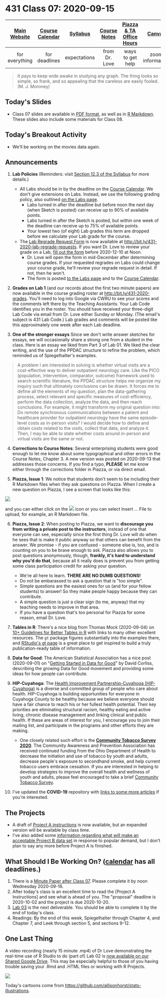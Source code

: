 # 431 Class 07: 2020-09-15

[Main Website](https://thomaselove.github.io/431/) | [Course Calendar](https://thomaselove.github.io/431/calendar.html) | [Syllabus](https://thomaselove.github.io/431-2020-syllabus/) | [Course Notes](https://thomaselove.github.io/431-notes/) | [Piazza & TA Office Hours](https://thomaselove.github.io/431/contact.html) | [Canvas](https://canvas.case.edu) | [Data and Code](https://thomaselove.github.io/431/data_index.html)
:-----------: | :--------------: | :----------: | :---------: | :-------------: | :-----------: | :------------:
for everything | for deadlines | expectations | from Dr. Love | ways to get help | zoom information | for downloads

> It pays to keep wide awake in studying any graph. The thing looks so simple, so frank, and so appealing that the careless are easily fooled. (M. J. Moroney)

## Today's Slides

- Class 07 slides are available in [PDF format](https://github.com/THOMASELOVE/431-2020/blob/master/classes/class07/431_class-07-slides_2020.pdf), as well as in [R Markdown](https://github.com/THOMASELOVE/431-2020/blob/master/classes/class07/431_class-07-slides_2020.Rmd). These slides also include some materials for Class 08.

## Today's Breakout Activity

- We'll be working on the movies data again.

## Announcements

1. **Lab Policies** (Reminders: visit [Section 12.3 of the Syllabus](https://thomaselove.github.io/431-2020-syllabus/deliverables-assignments.html#labs) for more details.)
    - All Labs should be in by the deadline on the [Course Calendar](https://thomaselove.github.io/431/calendar.html). We don't give extensions on Labs. Instead, we use the following grading policy, also outlined [on the Labs page](https://github.com/THOMASELOVE/431-2020/blob/master/labs/README.md).
        - Labs turned in after the deadline but before noon the next day (when Sketch is posted) can receive up to 90% of available points. 
        - Labs turned in after the Sketch is posted, but within one week of the deadline can receive up to 75% of available points.
        - Your lowest two (of eight) Lab grades this term are dropped before we calculate your Lab grade for the course.
    - The [Lab Regrade Request Form](http://bit.ly/431-2020-lab-regrade-requests) is now available at http://bit.ly/431-2020-lab-regrade-requests. If you want Dr. Love to review your grade on a Lab, [fill out the form](http://bit.ly/431-2020-lab-regrade-requests) before 2020-12-10 at Noon. 
        - Dr. Love will open the form in mid-December after determining course grades. If your requested regrades on Labs could change your course grade, he'll review your regrade request in detail. If not, then he won't. 
        - The form is posted [to the Labs page](https://github.com/THOMASELOVE/431-2020/blob/master/labs/README.md#grading-errors-and-regrade-requests) and to the [Course Calendar](https://thomaselove.github.io/431/calendar.html).

2. **Grades on Lab 1** (and our records about the first two minute papers) are now available in the course grading roster at http://bit.ly/431-2020-grades. You'll need to log into Google via CWRU to see your scores and the comments left there by the Teaching Assistants. Your Lab Code identifies you in the roster. You should have received your three-digit Lab Code via email from Dr. Love either Sunday or Monday. (The email's subject is 431 Lab Code.) Lab grades and comments will be posted like this approximately one week after each Lab deadline.

3. **One of the stronger essays** Since we don't write answer sketches for essays, we will occasionally share a strong one from a student in the class. Here is an essay we liked from Part 3 of Lab 01. We liked the clear writing, and the use of the PPDAC structure to refine the problem, which reminded us of Spiegelhalter's examples.

> A problem I am interested in solving is whether virtual visits are a cost-effective way to deliver outpatient neurology care. Like the PICO (population, intervention, comparator, outcome) framework used to search scientific literature, the PPDAC structure helps me organize my inquiry such that ultimately conclusions can be drawn. It forces me to define all the elements of my question, plan the data-gathering process, select relevant and specific measures of cost-efficiency, perform the data collection, analyze the data, and then reach conclusions. For example, it might transform my original question into: Do remote synchronous communications between a patient and healthcare provider for outpatient neurology have the same episode-level costs as in-person visits? I would decide how to define and obtain costs related to the visits, collect that data, and analyze it. Then, I may be able to state whether costs around in-person and virtual visits are the same or not.

4. **Corrections to Course Notes**: Several enterprising students were good enough to let me know about some typographical and other errors in the Course Notes, Chapter 3. A new version was posted on 2020-09-13 that addresses those concerns. If you find a typo, **PLEASE** let me know either through the corrections folder in Piazza, or via direct email.

5. **Piazza, Issue 1**: We notice that students don't seem to be including their R Markdown files when they ask questions on Piazza. When I create a new question on Piazza, I see a screen that looks like this:

![](https://github.com/THOMASELOVE/431-2020/blob/master/classes/class07/images/piazza01.png)

and you can either click on the ![](https://github.com/THOMASELOVE/431-2020/blob/master/classes/class07/images/piazza02.png) icon or you can select Insert ... File to upload, for example, an R Markdown file.

6. **Piazza, Issue 2**: When posting to Piazza, we want to **discourage you from writing a private post to the instructors**, instead of one that everyone can see, especially since the first thing Dr. Love will do when he sees that is make it public anyway so that others can benefit from the answer. We promise - if you are confused - someone else is, too, and is counting on you to be brave enough to ask. Piazza also allows you to post questions anonymously, though, **frankly, it's hard to understand why you'd do that**, because all it really does is prevent you from getting some class participation credit for asking your question. 
    - We're all here to learn. **THERE ARE NO DUMB QUESTIONS!**
    - Do not be embarassed to ask a question that is "too simple". 
    - Simple questions are the easiest ones for us (and for your fellow students) to answer! So they make people happy because they can contribute.
    - A simple question is just a clear sign (to me, anyway) that my teaching needs to improve in that area. 
    - If you have a question that's too personal for Piazza for some reason, email Dr. Love.

7. **Tables in R**: There's a nice blog from Thomas Mock (2020-09-04) on [10+ Guidelines for Better Tables in R](https://themockup.blog/posts/2020-09-04-10-table-rules-in-r/) with links to many other excellent resources. The `gt` package figures substantially into the examples there, and [RStudio's gt page](https://gt.rstudio.com/) is a great place to get inspired to build a truly publication-ready table of information.

8. **Data for Good**: The American Statistical Association has a nice post (2020-09-01) on "[Getting Started in Data for Good](https://magazine.amstat.org/blog/2020/09/01/getting-started-in-data-for-good/)" by David Corliss, describing the growing Data for Good movement and providing some ideas for how people can contribute.

9. **HIP-Cuyahoga**: The [Health Improvement Partnership-Cuyahoga (HIP-Cuyahoga)](https://hipcuyahoga.org/) is a diverse and committed group of people who care about health. HIP-Cuyahoga is building opportunities for everyone in Cuyahoga County to be healthy because we believe everyone should have a fair chance to reach his or her fullest health potential. Their key priorities are eliminating structural racism, healthy eating and active living, chronic disease management and linking clinical and public health. If these are areas of interest for you, I encourage you to join their mailing list, and participate in the programs and other efforts they are making.
    - One closely related such effort is the **[Community Tobacco Survey 2020](https://www.surveymonkey.com/r/2020communitytobaccosurvey)**. The Community Awareness and Prevention Association has received continued funding from the Ohio Department of Health to decrease the initiation and use of tobacco by youth and adults, decrease people's exposure to secondhand smoke, and help current tobacco users embrace cessation. If you are interested in helping to develop strategies to improve the overall health and wellness of youth and adults, please feel encouraged to take a brief [Community Tobacco Survey](https://www.surveymonkey.com/r/2020communitytobaccosurvey). 

10. I've updated the **COVID-19** repository with [links to some more articles](https://github.com/THOMASELOVE/covid19) if you're interested.

## The Projects

- A draft of [Project A instructions](https://github.com/THOMASELOVE/431-2020/blob/master/projects/projectA/projectA.md) is now available, but an expanded version will be available by class time.
- I've also added some [information regarding what will make an acceptable Project B data set](https://github.com/THOMASELOVE/431-2020/blob/master/projects/projectB/projectB.md) in response to popular demand, but I don't plan to say any more before Project A is finished.

## What Should I Be Working On? ([calendar](https://thomaselove.github.io/431/calendar.html) has all deadlines.)

1. There is a [Minute Paper after Class 07](http://bit.ly/431-2020-minute-07). Please complete it by noon Wednesday 2020-09-16.
2. After today's class is an excellent time to read the [Project A Instructions] and see what is ahead of you. The "proposal" deadline is 2020-10-02 and the project is due 2020-10-20.
3. [Lab 03](https://github.com/THOMASELOVE/431-2020/blob/master/labs/lab03/lab03.md) is the next deliverable. You should be able to complete it by the end of today's class.
4. Readings: By the end of this week, Spiegelhalter through Chapter 4, and Chapter 7, and Leek through section 5, and sections 9-12.

## One Last Thing

A video recording (nearly 15 minute .mp4) of Dr Love demonstrating the real-time use of R Studio to do (part of) Lab 02 is [now available on our Shared Google Drive](http://bit.ly/431-2020-Love-does-Lab02). This may be especially helpful to those of you having trouble saving your .Rmd and .HTML files or working with R Projects.

![](https://github.com/THOMASELOVE/431-2020/blob/master/classes/class07/images/rmarkdown_wizards.png)

Today's cartoons come from https://github.com/allisonhorst/stats-illustrations.
